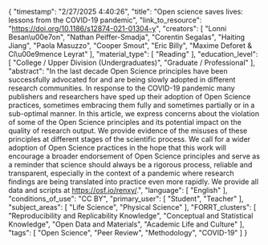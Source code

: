 {
    "timestamp": "2/27/2025 4:40:26",
    "title": "Open science saves lives: lessons from the COVID-19 pandemic",
    "link_to_resource": "https://doi.org/10.1186/s12874-021-01304-y",
    "creators": [
        "Lonni Besan\u00e7on",
        "Nathan Peiffer-Smadja",
        "Corentin Segalas",
        "Haiting Jiang",
        "Paola Masuzzo",
        "Cooper Smout",
        "Eric Billy",
        "Maxime Deforet & Cl\u00e9mence Leyrat"
    ],
    "material_type": [
        "Reading"
    ],
    "education_level": [
        "College / Upper Division (Undergraduates)",
        "Graduate / Professional"
    ],
    "abstract": "In the last decade Open Science principles have been successfully advocated for and are being slowly adopted in different research communities. In response to the COVID-19 pandemic many publishers and researchers have sped up their adoption of Open Science practices, sometimes embracing them fully and sometimes partially or in a sub-optimal manner. In this article, we express concerns about the violation of some of the Open Science principles and its potential impact on the quality of research output. We provide evidence of the misuses of these principles at different stages of the scientific process. We call for a wider adoption of Open Science practices in the hope that this work will encourage a broader endorsement of Open Science principles and serve as a reminder that science should always be a rigorous process, reliable and transparent, especially in the context of a pandemic where research findings are being translated into practice even more rapidly. We provide all data and scripts at https://osf.io/renxy/.",
    "language": [
        "English"
    ],
    "conditions_of_use": "CC BY",
    "primary_user": [
        "Student",
        "Teacher"
    ],
    "subject_areas": [
        "Life Science",
        "Physical Science"
    ],
    "FORRT_clusters": [
        "Reproducibility and Replicability Knowledge",
        "Conceptual and Statistical Knowledge",
        "Open Data and Materials",
        "Academic Life and Culture"
    ],
    "tags": [
        "Open Science",
        "Peer Review",
        "Methodology",
        "COVID-19"
    ]
}